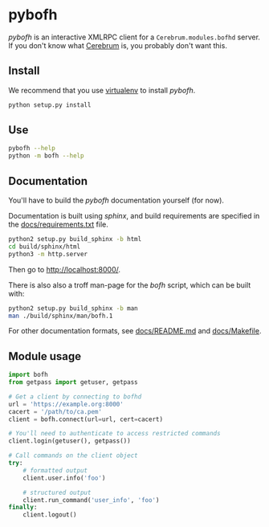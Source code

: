 # pybofh

*pybofh* is an interactive XMLRPC client for a `Cerebrum.modules.bofhd`
server. If you don't know what [Cerebrum][crb_about] is, you probably don't
want this.


## Install

We recommend that you use [virtualenv][virtualenv] to install *pybofh*.

```bash
python setup.py install
```


## Use

```bash
pybofh --help
python -m bofh --help
```


## Documentation

You'll have to build the *pybofh* documentation yourself (for now).

Documentation is built using *sphinx*, and build requirements are specified in
the [docs/requirements.txt](docs/requirements.txt) file.

```bash
python2 setup.py build_sphinx -b html
cd build/sphinx/html
python3 -m http.server
```
Then go to <http://localhost:8000/>.

There is also also a troff man-page for the *bofh* script, which can be built
with:

```bash
python2 setup.py build_sphinx -b man
man ./build/sphinx/man/bofh.1
```

For other documentation formats, see [docs/README.md](docs/README.md) and
[docs/Makefile](docs/Makefile).


## Module usage

```python
import bofh
from getpass import getuser, getpass

# Get a client by connecting to bofhd
url = 'https://example.org:8000'
cacert = '/path/to/ca.pem'
client = bofh.connect(url=url, cert=cacert)

# You'll need to authenticate to access restricted commands
client.login(getuser(), getpass())

# Call commands on the client object
try:
    # formatted output
    client.user.info('foo')

    # structured output
    client.run_command('user_info', 'foo')
finally:
    client.logout()
```

  [crb_about]: https://www.usit.uio.no/om/tjenestegrupper/cerebrum/
  [crb_src]: https://bitbucket.usit.uio.no/projects/CRB/repos/cerebrum/
  [virtualenv]: https://virtualenv.pypa.io/
